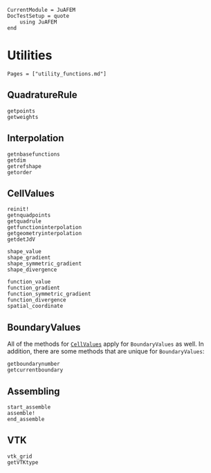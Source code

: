 ```@meta
CurrentModule = JuAFEM
DocTestSetup = quote
    using JuAFEM
end
```

# Utilities

```@index
Pages = ["utility_functions.md"]
```

## QuadratureRule

```@docs
getpoints
getweights
```

## Interpolation

```@docs
getnbasefunctions
getdim
getrefshape
getorder
```

## CellValues

```@docs
reinit!
getnquadpoints
getquadrule
getfunctioninterpolation
getgeometryinterpolation
getdetJdV

shape_value
shape_gradient
shape_symmetric_gradient
shape_divergence

function_value
function_gradient
function_symmetric_gradient
function_divergence
spatial_coordinate
```

## BoundaryValues

All of the methods for [`CellValues`](@ref) apply for `BoundaryValues` as well.
In addition, there are some methods that are unique for `BoundaryValues`:

```@docs
getboundarynumber
getcurrentboundary
```

## Assembling

```@docs
start_assemble
assemble!
end_assemble
```


## VTK

```@docs
vtk_grid
getVTKtype
```

